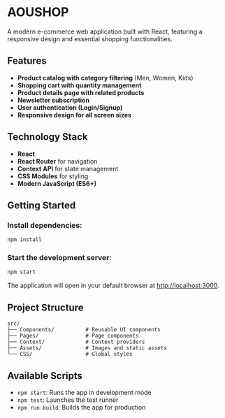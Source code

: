 # AOUSHOP

A modern e-commerce web application built with React, featuring a responsive design and essential shopping functionalities.

## Features

- **Product catalog with category filtering** (Men, Women, Kids)
- **Shopping cart with quantity management**
- **Product details page with related products**
- **Newsletter subscription**
- **User authentication (Login/Signup)**
- **Responsive design for all screen sizes**

## Technology Stack

- **React**
- **React Router** for navigation
- **Context API** for state management
- **CSS Modules** for styling
- **Modern JavaScript (ES6+)**

## Getting Started

### Install dependencies:
```bash
npm install
```

### Start the development server:
```bash
npm start
```
The application will open in your default browser at [http://localhost:3000](http://localhost:3000).

## Project Structure

```
src/
├── Components/          # Reusable UI components
├── Pages/               # Page components
├── Context/             # Context providers
├── Assets/              # Images and static assets
└── CSS/                 # Global styles
```

## Available Scripts

- `npm start`: Runs the app in development mode
- `npm test`: Launches the test runner
- `npm run build`: Builds the app for production

